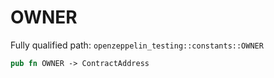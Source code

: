 # OWNER

Fully qualified path: `openzeppelin_testing::constants::OWNER`

```rust
pub fn OWNER -> ContractAddress
```

